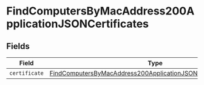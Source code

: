 # FindComputersByMacAddress200ApplicationJSONCertificates


## Fields

| Field                                                                                                                                                               | Type                                                                                                                                                                | Required                                                                                                                                                            | Description                                                                                                                                                         |
| ------------------------------------------------------------------------------------------------------------------------------------------------------------------- | ------------------------------------------------------------------------------------------------------------------------------------------------------------------- | ------------------------------------------------------------------------------------------------------------------------------------------------------------------- | ------------------------------------------------------------------------------------------------------------------------------------------------------------------- |
| `certificate`                                                                                                                                                       | [FindComputersByMacAddress200ApplicationJSONCertificatesCertificate](../../models/operations/findcomputersbymacaddress200applicationjsoncertificatescertificate.md) | :heavy_minus_sign:                                                                                                                                                  | N/A                                                                                                                                                                 |
